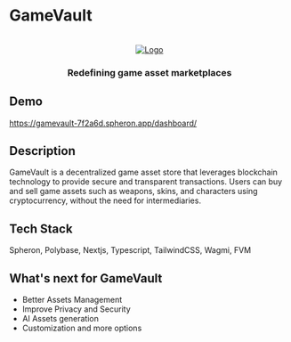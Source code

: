 # GameVault

<br />
<div align="center">
  <a href="https://github.com/othneildrew/Best-README-Template">
    <img src="https://github.com/FunGame-Labs/gamevault/assets/36173828/0cfc85cb-49ca-4641-a281-b66f8f34c9fe" alt="Logo" >
  </a>

  <h3 align="center">Redefining game asset marketplaces</h3>

</div>

## Demo

https://gamevault-7f2a6d.spheron.app/dashboard/

## Description

GameVault is a decentralized game asset store that leverages blockchain technology to provide secure and transparent transactions. Users can buy and sell game assets such as weapons, skins, and characters using cryptocurrency, without the need for intermediaries.

## Tech Stack

Spheron, Polybase, Nextjs, Typescript, TailwindCSS, Wagmi, FVM

## What's next for GameVault

- Better Assets Management
- Improve Privacy and Security
- AI Assets generation
- Customization and more options
